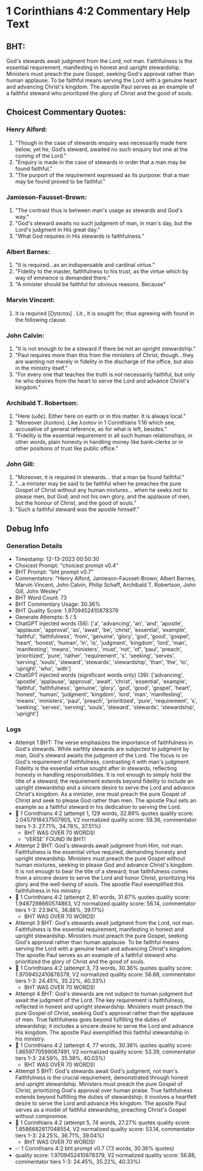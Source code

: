 # 1 Corinthians 4:2 Commentary Help Text

## BHT:
God's stewards await judgment from the Lord, not man. Faithfulness is the essential requirement, manifesting in honest and upright stewardship. Ministers must preach the pure Gospel, seeking God's approval rather than human applause. To be faithful means serving the Lord with a genuine heart and advancing Christ's kingdom. The apostle Paul serves as an example of a faithful steward who prioritized the glory of Christ and the good of souls.

## Choicest Commentary Quotes:
### Henry Alford:
1. "Though in the case of stewards enquiry was necessarily made here below, yet he, God’s steward, awaited no such enquiry but one at the coming of the Lord."
2. "Enquiry is made in the case of stewards in order that a man may be found faithful."
3. "The purport of the requirement expressed as its purpose: that a man may be found proved to be faithful."

### Jamieson-Fausset-Brown:
1. "The contrast thus is between man's usage as stewards and God's way."
2. "God's steward awaits no such judgment of man, in man's day, but the Lord's judgment in His great day."
3. "What God requires in His stewards is faithfulness."

### Albert Barnes:
1. "It is required...as an indispensable and cardinal virtue." 
2. "Fidelity to the master, faithfulness to his trust, as the virtue which by way of eminence is demanded there."
3. "A minister should be faithful for obvious reasons. Because"

### Marvin Vincent:
1. It is required [ζητειται] . Lit., it is sought for; thus agreeing with found in the following clause.


### John Calvin:
1. "It is not enough to be a steward if there be not an upright stewardship."
2. "Paul requires more than this from the ministers of Christ, though...they are wanting not merely in fidelity in the discharge of the office, but also in the ministry itself."
3. "For every one that teaches the truth is not necessarily faithful, but only he who desires from the heart to serve the Lord and advance Christ's kingdom."

### Archibald T. Robertson:
1. "Here (ωδε). Either here on earth or in this matter. It is always local."
2. "Moreover (λοιπον). Like λοιπον in 1 Corinthians 1:16 which see, accusative of general reference, as for what is left, besides."
3. "Fidelity is the essential requirement in all such human relationships, in other words, plain honesty in handling money like bank-clerks or in other positions of trust like public office."

### John Gill:
1. "Moreover, it is required in stewards... that a man be found faithful." 
2. "...a minister may be said to be faithful when he preaches the pure Gospel of Christ without any human mixtures... when he seeks not to please men, but God; and not his own glory, and the applause of men, but the honour of Christ, and the good of souls."
3. "Such a faithful steward was the apostle himself."


## Debug Info
### Generation Details
- Timestamp: 12-13-2023 00:50:30
- Choicest Prompt: "choicest prompt v0.4"
- BHT Prompt: "bht prompt v0.7"
- Commentators: "Henry Alford, Jamieson-Fausset-Brown, Albert Barnes, Marvin Vincent, John Calvin, Philip Schaff, Archibald T. Robertson, John Gill, John Wesley"
- BHT Word Count: 73
- BHT Commentary Usage: 30.36%
- BHT Quality Score: 1.9709452410878379
- Generate Attempts: 5 / 5
- ChatGPT injected words (56):
	['a', 'advancing', 'an', 'and', 'apostle', 'applause', 'approval', 'as', 'await', 'be', 'christ', 'essential', 'example', 'faithful', 'faithfulness', 'from', 'genuine', 'glory', 'god', 'good', 'gospel', 'heart', 'honest', 'human', 'in', 'is', 'judgment', 'kingdom', 'lord', 'man', 'manifesting', 'means', 'ministers', 'must', 'not', 'of', 'paul', 'preach', 'prioritized', 'pure', 'rather', 'requirement', 's', 'seeking', 'serves', 'serving', 'souls', 'steward', 'stewards', 'stewardship', 'than', 'the', 'to', 'upright', 'who', 'with']
- ChatGPT injected words (significant words only) (39):
	['advancing', 'apostle', 'applause', 'approval', 'await', 'christ', 'essential', 'example', 'faithful', 'faithfulness', 'genuine', 'glory', 'god', 'good', 'gospel', 'heart', 'honest', 'human', 'judgment', 'kingdom', 'lord', 'man', 'manifesting', 'means', 'ministers', 'paul', 'preach', 'prioritized', 'pure', 'requirement', 's', 'seeking', 'serves', 'serving', 'souls', 'steward', 'stewards', 'stewardship', 'upright']

### Logs
- Attempt 1 BHT: The verse emphasizes the importance of faithfulness in God's stewards. While earthly stewards are subjected to judgment by man, God's steward awaits the judgment of the Lord. The focus is on God's requirement of faithfulness, contrasting it with man's judgment. Fidelity is the essential virtue sought after in stewards, reflecting honesty in handling responsibilities. It is not enough to simply hold the title of a steward; the requirement extends beyond fidelity to include an upright stewardship and a sincere desire to serve the Lord and advance Christ's kingdom. As a minister, one must preach the pure Gospel of Christ and seek to please God rather than men. The apostle Paul sets an example as a faithful steward in his dedication to serving the Lord.
- 🔄 1 Corinthians 4:2 (attempt 1, 129 words, 32.89% quotes quality score: 2.0457918437507905, V2 normalized quality score: 59.36, commentator tiers 1-3: 27.71%, 34.78%, 37.51%) 
	- BHT WAS OVER 70 WORDS! 
	- 'VERSE' FOUND IN BHT!
- Attempt 2 BHT: God's stewards await judgment from Him, not man. Faithfulness is the essential virtue required, demanding honesty and upright stewardship. Ministers must preach the pure Gospel without human mixtures, seeking to please God and advance Christ's kingdom. It is not enough to bear the title of a steward; true faithfulness comes from a sincere desire to serve the Lord and honor Christ, prioritizing His glory and the well-being of souls. The apostle Paul exemplified this faithfulness in his ministry.
- 🔄 1 Corinthians 4:2 (attempt 2, 81 words, 31.67% quotes quality score: 1.9487298660574863, V2 normalized quality score: 56.14, commentator tiers 1-3: 23.94%, 36.88%, 39.17%) 
	- BHT WAS OVER 70 WORDS!
- Attempt 3 BHT: God's stewards await judgment from the Lord, not man. Faithfulness is the essential requirement, manifesting in honest and upright stewardship. Ministers must preach the pure Gospel, seeking God's approval rather than human applause. To be faithful means serving the Lord with a genuine heart and advancing Christ's kingdom. The apostle Paul serves as an example of a faithful steward who prioritized the glory of Christ and the good of souls.
- 🔄 1 Corinthians 4:2 (attempt 3, 73 words, 30.36% quotes quality score: 1.9709452410878379, V2 normalized quality score: 56.88, commentator tiers 1-3: 24.45%, 35.22%, 40.33%) 
	- BHT WAS OVER 70 WORDS!
- Attempt 4 BHT: God's stewards are not subject to human judgment but await the judgment of the Lord. The key requirement is faithfulness, reflected in honest and upright stewardship. Ministers must preach the pure Gospel of Christ, seeking God's approval rather than the applause of men. True faithfulness goes beyond fulfilling the duties of stewardship; it includes a sincere desire to serve the Lord and advance His kingdom. The apostle Paul exemplified this faithful stewardship in his ministry.
- 🔄 1 Corinthians 4:2 (attempt 4, 77 words, 30.36% quotes quality score: 1.8659770599067491, V2 normalized quality score: 53.39, commentator tiers 1-3: 24.59%, 35.38%, 40.03%) 
	- BHT WAS OVER 70 WORDS!
- Attempt 5 BHT: God's stewards await God's judgment, not man's. Faithfulness is the crucial requirement, demonstrated through honest and upright stewardship. Ministers must preach the pure Gospel of Christ, prioritizing God's approval over human praise. True faithfulness extends beyond fulfilling the duties of stewardship; it involves a heartfelt desire to serve the Lord and advance His kingdom. The apostle Paul serves as a model of faithful stewardship, preaching Christ's Gospel without compromise.
- 🔄 1 Corinthians 4:2 (attempt 5, 74 words, 27.27% quotes quality score: 1.8586682817048554, V2 normalized quality score: 53.14, commentator tiers 1-3: 24.25%, 36.71%, 39.04%) 
	- BHT WAS OVER 70 WORDS!
- ✅ 1 Corinthians 4:2 bht prompt v0.7 (73 words, 30.36% quotes)
- quality score: 1.9709452410878379, V2 normalized quality score: 56.88, commentator tiers 1-3: 24.45%, 35.22%, 40.33%)
